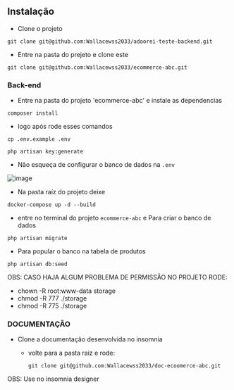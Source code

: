## Instalação 


- Clone o projeto
```
git clone git@github.com:Wallacewss2033/adoorei-teste-backend.git
```
- Entre na pasta do prejeto e clone este
```
git clone git@github.com:Wallacewss2033/ecommerce-abc.git
```

### Back-end

- Entre na pasta do projeto 'ecommerce-abc' e instale as dependencias
```
composer install
```
- logo após rode esses comandos
```
cp .env.example .env
```
```
php artisan key:generate
```

- Não esqueça de configurar o banco de dados na ``` .env ```
  
![image](https://github.com/Wallacewss2033/fullstack-challenge-20231205/assets/39920409/ec726dce-7762-4c68-b66c-668698afad41)

- Na pasta raíz do projeto deixe
```
docker-compose up -d --build
```

- entre no terminal do projeto ``` ecommerce-abc ``` e Para criar o banco de dados
```
php artisan migrate
```

- Para popular o banco na tabela de produtos
```
php artisan db:seed
```

OBS: CASO HAJA ALGUM PROBLEMA DE PERMISSÃO NO PROJETO RODE:

- chown -R root:www-data storage
- chmod -R 777 ./storage
- chmod -R 775 ./storage

### DOCUMENTAÇÃO

- Clone a documentação desenvolvida no insomnia

    - volte para a pasta raiz e rode:

        ```
        git clone git@github.com:Wallacewss2033/doc-ecoomerce-abc.git
        
OBS: Use no insomnia designer
    
